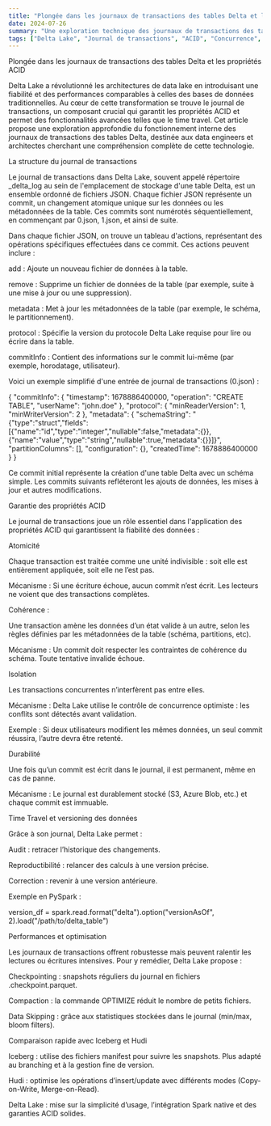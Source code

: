 ```yaml
---
title: "Plongée dans les journaux de transactions des tables Delta et les propriétés ACID"
date: 2024-07-26
summary: "Une exploration technique des journaux de transactions des tables Delta, détaillant leur structure, leur rôle dans la garantie des propriétés ACID, le contrôle de la concurrence et les implications sur les performances."
tags: ["Delta Lake", "Journal de transactions", "ACID", "Concurrence", "Ingénierie des données"]
---
```



Plongée dans les journaux de transactions des tables Delta et les propriétés ACID

Delta Lake a révolutionné les architectures de data lake en introduisant une fiabilité et des performances comparables à celles des bases de données traditionnelles. Au cœur de cette transformation se trouve le journal de transactions, un composant crucial qui garantit les propriétés ACID et permet des fonctionnalités avancées telles que le time travel. Cet article propose une exploration approfondie du fonctionnement interne des journaux de transactions des tables Delta, destinée aux data engineers et architectes cherchant une compréhension complète de cette technologie.

La structure du journal de transactions

Le journal de transactions dans Delta Lake, souvent appelé répertoire _delta_log au sein de l'emplacement de stockage d'une table Delta, est un ensemble ordonné de fichiers JSON. Chaque fichier JSON représente un commit, un changement atomique unique sur les données ou les métadonnées de la table. Ces commits sont numérotés séquentiellement, en commençant par 0.json, 1.json, et ainsi de suite.

Dans chaque fichier JSON, on trouve un tableau d'actions, représentant des opérations spécifiques effectuées dans ce commit. Ces actions peuvent inclure :

add : Ajoute un nouveau fichier de données à la table.

remove : Supprime un fichier de données de la table (par exemple, suite à une mise à jour ou une suppression).

metadata : Met à jour les métadonnées de la table (par exemple, le schéma, le partitionnement).

protocol : Spécifie la version du protocole Delta Lake requise pour lire ou écrire dans la table.

commitInfo : Contient des informations sur le commit lui-même (par exemple, horodatage, utilisateur).

Voici un exemple simplifié d'une entrée de journal de transactions (0.json) :

{
  "commitInfo": {
    "timestamp": 1678886400000,
    "operation": "CREATE TABLE",
    "userName": "john.doe"
  },
  "protocol": {
    "minReaderVersion": 1,
    "minWriterVersion": 2
  },
  "metadata": {
    "schemaString": "{\"type\":\"struct\",\"fields\":[{\"name\":\"id\",\"type\":\"integer\",\"nullable\":false,\"metadata\":{}},{\"name\":\"value\",\"type\":\"string\",\"nullable\":true,\"metadata\":{}}]}",
    "partitionColumns": [],
    "configuration": {},
    "createdTime": 1678886400000
  }
}

Ce commit initial représente la création d'une table Delta avec un schéma simple. Les commits suivants refléteront les ajouts de données, les mises à jour et autres modifications.

Garantie des propriétés ACID

Le journal de transactions joue un rôle essentiel dans l'application des propriétés ACID qui garantissent la fiabilité des données :

Atomicité

Chaque transaction est traitée comme une unité indivisible : soit elle est entièrement appliquée, soit elle ne l’est pas.

Mécanisme : Si une écriture échoue, aucun commit n’est écrit. Les lecteurs ne voient que des transactions complètes.

Cohérence :

Une transaction amène les données d’un état valide à un autre, selon les règles définies par les métadonnées de la table (schéma, partitions, etc).

Mécanisme : Un commit doit respecter les contraintes de cohérence du schéma. Toute tentative invalide échoue.

Isolation

Les transactions concurrentes n’interfèrent pas entre elles.

Mécanisme : Delta Lake utilise le contrôle de concurrence optimiste : les conflits sont détectés avant validation.

Exemple : Si deux utilisateurs modifient les mêmes données, un seul commit réussira, l’autre devra être retenté.

Durabilité

Une fois qu’un commit est écrit dans le journal, il est permanent, même en cas de panne.

Mécanisme : Le journal est durablement stocké (S3, Azure Blob, etc.) et chaque commit est immuable.

Time Travel et versioning des données

Grâce à son journal, Delta Lake permet :

Audit : retracer l’historique des changements.

Reproductibilité : relancer des calculs à une version précise.

Correction : revenir à une version antérieure.

Exemple en PySpark :

version_df = spark.read.format("delta").option("versionAsOf", 2).load("/path/to/delta_table")

Performances et optimisation

Les journaux de transactions offrent robustesse mais peuvent ralentir les lectures ou écritures intensives. Pour y remédier, Delta Lake propose :

Checkpointing : snapshots réguliers du journal en fichiers .checkpoint.parquet.

Compaction : la commande OPTIMIZE réduit le nombre de petits fichiers.

Data Skipping : grâce aux statistiques stockées dans le journal (min/max, bloom filters).

Comparaison rapide avec Iceberg et Hudi

Iceberg : utilise des fichiers manifest pour suivre les snapshots. Plus adapté au branching et à la gestion fine de version.

Hudi : optimise les opérations d’insert/update avec différents modes (Copy-on-Write, Merge-on-Read).

Delta Lake : mise sur la simplicité d’usage, l’intégration Spark native et des garanties ACID solides.